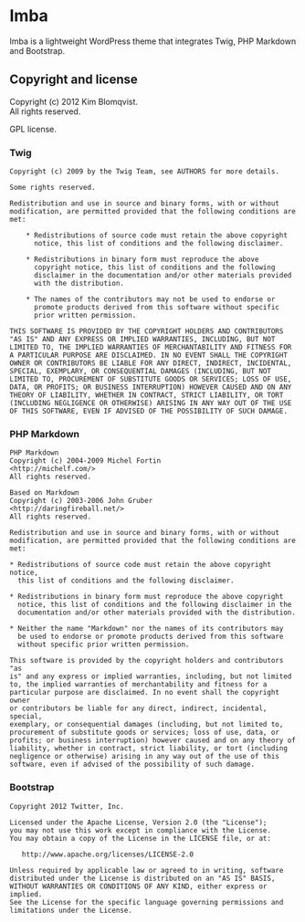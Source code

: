 Imba
===================

Imba is a lightweight WordPress theme that integrates Twig, PHP Markdown and Bootstrap.

## Copyright and license

Copyright (c) 2012 Kim Blomqvist.  
All rights reserved.

GPL license.

### Twig

    Copyright (c) 2009 by the Twig Team, see AUTHORS for more details.

    Some rights reserved.

    Redistribution and use in source and binary forms, with or without
    modification, are permitted provided that the following conditions are
    met:

        * Redistributions of source code must retain the above copyright
          notice, this list of conditions and the following disclaimer.

        * Redistributions in binary form must reproduce the above
          copyright notice, this list of conditions and the following
          disclaimer in the documentation and/or other materials provided
          with the distribution.

        * The names of the contributors may not be used to endorse or
          promote products derived from this software without specific
          prior written permission.

    THIS SOFTWARE IS PROVIDED BY THE COPYRIGHT HOLDERS AND CONTRIBUTORS
    "AS IS" AND ANY EXPRESS OR IMPLIED WARRANTIES, INCLUDING, BUT NOT
    LIMITED TO, THE IMPLIED WARRANTIES OF MERCHANTABILITY AND FITNESS FOR
    A PARTICULAR PURPOSE ARE DISCLAIMED. IN NO EVENT SHALL THE COPYRIGHT
    OWNER OR CONTRIBUTORS BE LIABLE FOR ANY DIRECT, INDIRECT, INCIDENTAL,
    SPECIAL, EXEMPLARY, OR CONSEQUENTIAL DAMAGES (INCLUDING, BUT NOT
    LIMITED TO, PROCUREMENT OF SUBSTITUTE GOODS OR SERVICES; LOSS OF USE,
    DATA, OR PROFITS; OR BUSINESS INTERRUPTION) HOWEVER CAUSED AND ON ANY
    THEORY OF LIABILITY, WHETHER IN CONTRACT, STRICT LIABILITY, OR TORT
    (INCLUDING NEGLIGENCE OR OTHERWISE) ARISING IN ANY WAY OUT OF THE USE
    OF THIS SOFTWARE, EVEN IF ADVISED OF THE POSSIBILITY OF SUCH DAMAGE.

### PHP Markdown

    PHP Markdown
    Copyright (c) 2004-2009 Michel Fortin  
    <http://michelf.com/>  
    All rights reserved.

    Based on Markdown  
    Copyright (c) 2003-2006 John Gruber   
    <http://daringfireball.net/>   
    All rights reserved.

    Redistribution and use in source and binary forms, with or without
    modification, are permitted provided that the following conditions are
    met:

    * Redistributions of source code must retain the above copyright notice,
      this list of conditions and the following disclaimer.

    * Redistributions in binary form must reproduce the above copyright
      notice, this list of conditions and the following disclaimer in the
      documentation and/or other materials provided with the distribution.

    * Neither the name "Markdown" nor the names of its contributors may
      be used to endorse or promote products derived from this software
      without specific prior written permission.

    This software is provided by the copyright holders and contributors "as
    is" and any express or implied warranties, including, but not limited
    to, the implied warranties of merchantability and fitness for a
    particular purpose are disclaimed. In no event shall the copyright owner
    or contributors be liable for any direct, indirect, incidental, special,
    exemplary, or consequential damages (including, but not limited to,
    procurement of substitute goods or services; loss of use, data, or
    profits; or business interruption) however caused and on any theory of
    liability, whether in contract, strict liability, or tort (including
    negligence or otherwise) arising in any way out of the use of this
    software, even if advised of the possibility of such damage.

### Bootstrap

    Copyright 2012 Twitter, Inc.

    Licensed under the Apache License, Version 2.0 (the "License");
    you may not use this work except in compliance with the License.
    You may obtain a copy of the License in the LICENSE file, or at:

       http://www.apache.org/licenses/LICENSE-2.0

    Unless required by applicable law or agreed to in writing, software
    distributed under the License is distributed on an "AS IS" BASIS,
    WITHOUT WARRANTIES OR CONDITIONS OF ANY KIND, either express or implied.
    See the License for the specific language governing permissions and
    limitations under the License.

